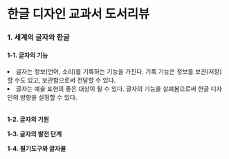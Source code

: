 <h1>한글 디자인 교과서 도서리뷰</h1>

<h3>1. 세계의 글자와 한글</h3>
<h4>1-1. 글자의 기능</h4>
<li>글자는 정보(언어, 소리)를 기록하는 기능을 가진다. 기록 기능은 정보를 보관(저장)할 수도 있고, 보관함으로써 전달할 수 있다.</li>
<li>글자는 예술 표현의 좋은 대상이 될 수 있다. 글자의 기능을 살펴봄으로써 한글 디자인의 방향을 설정할 수 있다.</li> 

<br>

<b>1-2. 글자의 기원</b>
 

<b>1-3. 글자의 발전 단계</b>


<b>1-4. 필기도구와 글자꼴</b>
